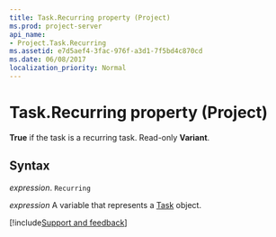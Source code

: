 ```yaml
---
title: Task.Recurring property (Project)
ms.prod: project-server
api_name:
- Project.Task.Recurring
ms.assetid: e7d5aef4-3fac-976f-a3d1-7f5bd4c870cd
ms.date: 06/08/2017
localization_priority: Normal
---
```



# Task.Recurring property (Project)

 **True** if the task is a recurring task. Read-only **Variant**.


## Syntax

_expression_. `Recurring`

_expression_ A variable that represents a [Task](./Project.Task.md) object.

[!include[Support and feedback](~/includes/feedback-boilerplate.md)]